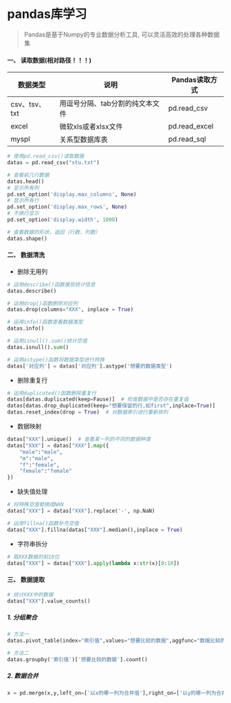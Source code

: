 # pandas库学习

> Pandas是基于Numpy的专业数据分析工具, 可以灵活高效的处理各种数据集

#### 一、 读取数据(**相对路径！！！**)

| 数据类型      | 说明                            | Pandas读取方式 |
| ------------- | ------------------------------- | -------------- |
| csv、tsv、txt | 用逗号分隔、tab分割的纯文本文件 | pd.read_csv    |
| excel         | 微软xls或者xlsx文件             | pd.read_excel  |
| myspl         | 关系型数据库表                  | pd.read_sql    |

```python
# 使用pd.read_csv()读取数据
datas = pd.read_csv("stu.txt")

# 查看前几行数据
datas.head()
# 显示所有列
pd.set_option('display.max_columns', None)
# 显示所有行
pd.set_option('display.max_rows', None)
# 不换行显示
pd.set_option('display.width', 1000)

# 查看数据的形状，返回（行数、列数）
datas.shape()
```

#### 二、 数据清洗

- 删除无用列

``` python
# 运用describe()函数展现统计信息
datas.describe()

# 运用drop()函数删除对应列
datas.drop(columns="XXX", inplace = True)

# 运用info()函数查看数据类型
datas.info()

# 运用isnull().sum()统计空值
datas.isnull().sum()

# 运用astype()函数将数据类型进行转换
datas['对应列'] = datas['对应列'].astype('想要的数据类型')
```

- 删除重复行

```python
# 运用duplicated()函数删除重复行
datas[datas.duplicated(keep=Fause)]  # 检查数据中是否存在重复值
datas[datas.drop_duplicated(keep="想要保留的行,如first",inplace=True)]
datas.reset_index(drop = True)  # 对数据索引进行重新排列
```

- 数据映射

```python
datas["XXX"].unique()  # 查看某一列的不同的数据种类
datas["XXX"] = datas["XXX"].map({
    "male":"male",
    "m":"male",
    "f":"female",
    "female":"female"
})
```

- 缺失值处理

```python
# 将特殊空值替换成NAN
datas["XXX"] = datas["XXX"].replace('-', np.NaN)

# 运用fillna()函数补充空值
datas["XXX"].fillna(datas["XXX"].median(),inplace = True)
```

- 字符串拆分

```python
# 取XXX数据的前10位
datas["XXX"] = datas["XXX"].apply(lambda x:str(x)[0:10])
```

#### 三、 数据提取

```python
# 统计XXX中的数据
datas["XXX"].value_counts()
```

##### 1. 分组聚合

```python
# 方法一
datas.pivot_table(index="索引值",values="想要比较的数据",aggfunc="数据比较的函数类型")

# 方法二
datas.groupby('索引值')['想要比较的数据'].count()
```

##### 2. 数据合并

```python
x = pd.merge(x,y,left_on=['以x的哪一列为合并值'],right_on=['以y的哪一列为合并值'])
```

